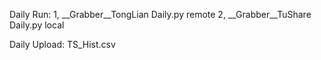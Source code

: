 Daily Run:
1, __Grabber__TongLian Daily.py	remote
2, __Grabber__TuShare Daily.py	local

Daily Upload:
TS_Hist.csv